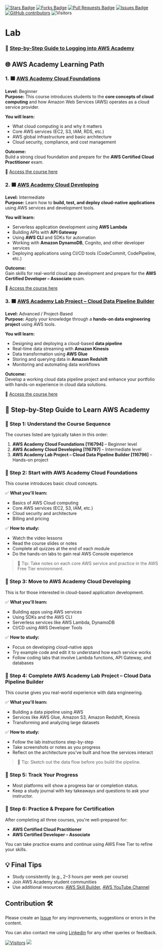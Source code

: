 <a href="https://github.com/drshahizan/HPDP/stargazers"><img src="https://img.shields.io/github/stars/drshahizan/HPDP" alt="Stars Badge"/></a>
<a href="https://github.com/drshahizan/HPDP/network/members"><img src="https://img.shields.io/github/forks/drshahizan/HPDP" alt="Forks Badge"/></a>
<a href="https://github.com/drshahizan/HPDP/pulls"><img src="https://img.shields.io/github/issues-pr/drshahizan/HPDP" alt="Pull Requests Badge"/></a>
<a href="https://github.com/drshahizan/HPDP/issues"><img src="https://img.shields.io/github/issues/drshahizan/HPDP" alt="Issues Badge"/></a>
<a href="https://github.com/drshahizan/HPDP/graphs/contributors"><img alt="GitHub contributors" src="https://img.shields.io/github/contributors/drshahizan/HPDP?color=2b9348"></a>
![Visitors](https://api.visitorbadge.io/api/visitors?path=https%3A%2F%2Fgithub.com%2Fdrshahizan%2FHPDP&labelColor=%23d9e3f0&countColor=%23697689&style=flat)

# Lab

### 🔑 [Step-by-Step Guide to Logging into AWS Academy](login.md)

## 🌐 **AWS Academy Learning Path**

### 1. 🟦 [**AWS Academy Cloud Foundations**](https://awsacademy.instructure.com/courses/116794)  
**Level:** Beginner  
**Purpose:** This course introduces students to the **core concepts of cloud computing** and how Amazon Web Services (AWS) operates as a cloud service provider.

**You will learn:**
- What cloud computing is and why it matters
- Core AWS services (EC2, S3, IAM, RDS, etc.)
- AWS global infrastructure and basic architecture
- Cloud security, compliance, and cost management

**Outcome:**  
Build a strong cloud foundation and prepare for the **AWS Certified Cloud Practitioner** exam.

🔗 [Access the course here](https://awsacademy.instructure.com/courses/116794)

### 2. 🟦 [**AWS Academy Cloud Developing**](https://awsacademy.instructure.com/courses/116797)  
**Level:** Intermediate  
**Purpose:** Learn how to **build, test, and deploy cloud-native applications** using AWS services and development tools.

**You will learn:**
- Serverless application development using **AWS Lambda**
- Building APIs with **API Gateway**
- Using **AWS CLI** and SDKs for automation
- Working with **Amazon DynamoDB**, Cognito, and other developer services
- Deploying applications using CI/CD tools (CodeCommit, CodePipeline, etc.)

**Outcome:**  
Gain skills for real-world cloud app development and prepare for the **AWS Certified Developer – Associate** exam.

🔗 [Access the course here](https://awsacademy.instructure.com/courses/116797)

### 3. 🟦 [**AWS Academy Lab Project – Cloud Data Pipeline Builder**](https://awsacademy.instructure.com/courses/116796)  
**Level:** Advanced / Project-Based  
**Purpose:** Apply your knowledge through a **hands-on data engineering project** using AWS tools.

**You will learn:**
- Designing and deploying a cloud-based **data pipeline**
- Real-time data streaming with **Amazon Kinesis**
- Data transformation using **AWS Glue**
- Storing and querying data in **Amazon Redshift**
- Monitoring and automating data workflows

**Outcome:**  
Develop a working cloud data pipeline project and enhance your portfolio with hands-on experience in cloud data solutions.

🔗 [Access the course here](https://awsacademy.instructure.com/courses/116796)


## 🧭 **Step-by-Step Guide to Learn AWS Academy**

### 🔹 Step 1: **Understand the Course Sequence**
The courses listed are typically taken in this order:
1. **AWS Academy Cloud Foundations [116794]** – Beginner level
2. **AWS Academy Cloud Developing [116797]** – Intermediate level
3. **AWS Academy Lab Project – Cloud Data Pipeline Builder [116796]** – Hands-on project

### 🔹 Step 2: **Start with AWS Academy Cloud Foundations**
This course introduces basic cloud concepts.

✅ **What you'll learn:**
- Basics of AWS Cloud computing
- Core AWS services (EC2, S3, IAM, etc.)
- Cloud security and architecture
- Billing and pricing

✅ **How to study:**
- Watch the video lessons
- Read the course slides or notes
- Complete all quizzes at the end of each module
- Do the hands-on labs to gain real AWS Console experience

> 📌 Tip: Take notes on each core AWS service and practice in the AWS Free Tier environment.

### 🔹 Step 3: **Move to AWS Academy Cloud Developing**
This is for those interested in cloud-based application development.

✅ **What you'll learn:**
- Building apps using AWS services
- Using SDKs and the AWS CLI
- Serverless services like AWS Lambda, DynamoDB
- CI/CD using AWS Developer Tools

✅ **How to study:**
- Focus on developing cloud-native apps
- Try example code and edit it to understand how each service works
- Follow coding labs that involve Lambda functions, API Gateway, and databases

### 🔹 Step 4: **Complete AWS Academy Lab Project – Cloud Data Pipeline Builder**
This course gives you real-world experience with data engineering.

✅ **What you'll learn:**
- Building a data pipeline using AWS
- Services like AWS Glue, Amazon S3, Amazon Redshift, Kinesis
- Transforming and analyzing large datasets

✅ **How to study:**
- Follow the lab instructions step-by-step
- Take screenshots or notes as you progress
- Reflect on the architecture you’ve built and how the services interact

> 📌 Tip: Sketch out the data flow before you build the pipeline.

### 🔹 Step 5: **Track Your Progress**
- Most platforms will show a progress bar or completion status.
- Keep a study journal with key takeaways and questions to ask your instructor.

### 🔹 Step 6: **Practice & Prepare for Certification**
After completing all three courses, you're well-prepared for:
- **AWS Certified Cloud Practitioner**
- **AWS Certified Developer – Associate**

You can take practice exams and continue using AWS Free Tier to refine your skills.

## 💡 Final Tips
- Study consistently (e.g., 2–3 hours per week per course)
- Join AWS Academy student communities
- Use additional resources: [AWS Skill Builder](https://skillbuilder.aws), [AWS YouTube Channel](https://www.youtube.com/user/AmazonWebServices)

## Contribution 🛠️
Please create an [Issue](https://github.com/drshahizan/HPDP/issues) for any improvements, suggestions or errors in the content.

You can also contact me using [Linkedin](https://www.linkedin.com/in/drshahizan/) for any other queries or feedback.

[![Visitors](https://api.visitorbadge.io/api/visitors?path=https%3A%2F%2Fgithub.com%2Fdrshahizan&labelColor=%23697689&countColor=%23555555&style=plastic)](https://visitorbadge.io/status?path=https%3A%2F%2Fgithub.com%2Fdrshahizan)
![](https://hit.yhype.me/github/profile?user_id=81284918)

